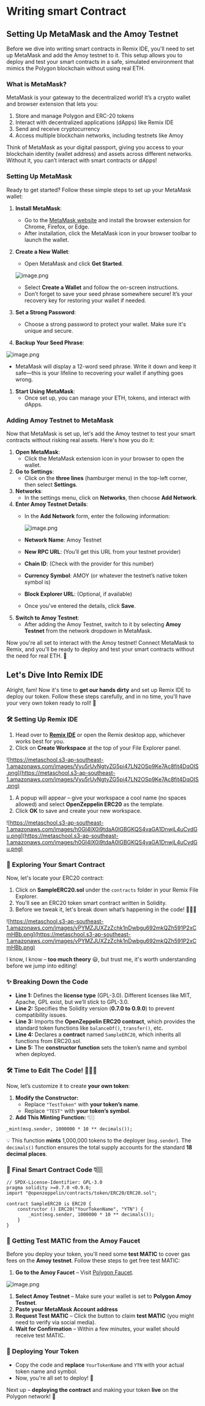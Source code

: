 # Writing smart Contract

## Setting Up MetaMask and the Amoy Testnet

Before we dive into writing smart contracts in Remix IDE, you'll need to set up MetaMask and add the Amoy testnet to it. This setup allows you to deploy and test your smart contracts in a safe, simulated environment that mimics the Polygon blockchain without using real ETH.

### What is MetaMask?

MetaMask is your gateway to the decentralized world! It’s a crypto wallet and browser extension that lets you:

1. Store and manage Polygon and ERC-20 tokens
2. Interact with decentralized applications (dApps) like Remix IDE
3. Send and receive cryptocurrency
4. Access multiple blockchain networks, including testnets like Amoy

Think of MetaMask as your digital passport, giving you access to your blockchain identity (wallet address) and assets across different networks. Without it, you can’t interact with smart contracts or dApps!

### Setting Up MetaMask

Ready to get started? Follow these simple steps to set up your MetaMask wallet:

1. **Install MetaMask**:
    - Go to the [MetaMask website](https://metamask.io/download.html) and install the browser extension for Chrome, Firefox, or Edge.
    - After installation, click the MetaMask icon in your browser toolbar to launch the wallet.
2. **Create a New Wallet**:
    - Open MetaMask and click **Get Started**.
    
    ![image.png](https://github.com/0xmetaschool/Learning-Projects/blob/main/assests_for_all/How%20to%20launch%20your%20own%20cryptocurrency%20on%20Polygon%20Network/1.%20Let%E2%80%99s%20Get%20Started/Writing%20smart%20Contract/image.webp?raw=true)
    
    - Select **Create a Wallet** and follow the on-screen instructions.
    - Don’t forget to save your seed phrase somewhere secure! It’s your recovery key for restoring your wallet if needed.
3. **Set a Strong Password**:
    - Choose a strong password to protect your wallet. Make sure it's unique and secure.
4. **Backup Your Seed Phrase**:

![image.png](https://github.com/0xmetaschool/Learning-Projects/blob/main/assests_for_all/How%20to%20launch%20your%20own%20cryptocurrency%20on%20Polygon%20Network/1.%20Let%E2%80%99s%20Get%20Started/Writing%20smart%20Contract/image%201.webp?raw=true)

- MetaMask will display a 12-word seed phrase. Write it down and keep it safe—this is your lifeline to recovering your wallet if anything goes wrong.
1. **Start Using MetaMask**:
    - Once set up, you can manage your ETH, tokens, and interact with dApps.

### Adding Amoy Testnet to MetaMask

Now that MetaMask is set up, let's add the Amoy testnet to test your smart contracts without risking real assets. Here's how you do it:

1. **Open MetaMask**:
    - Click the MetaMask extension icon in your browser to open the wallet.
2. **Go to Settings**:
    - Click on the **three lines** (hamburger menu) in the top-left corner, then select **Settings**.
3. **Networks**:
    - In the settings menu, click on **Networks**, then choose **Add Network**.
4. **Enter Amoy Testnet Details**:
    - In the **Add Network** form, enter the following information:
        
        ![image.png](https://github.com/0xmetaschool/Learning-Projects/blob/main/assests_for_all/How%20to%20launch%20your%20own%20cryptocurrency%20on%20Polygon%20Network/1.%20Let%E2%80%99s%20Get%20Started/Writing%20smart%20Contract/image%202.webp?raw=true)
        
    - **Network Name**: Amoy Testnet
    - **New RPC URL**: (You’ll get this URL from your testnet provider)
    - **Chain ID**: (Check with the provider for this number)
    - **Currency Symbol**: AMOY (or whatever the testnet’s native token symbol is)
    - **Block Explorer URL**: (Optional, if available)
    - Once you've entered the details, click **Save**.
5. **Switch to Amoy Testnet**:
    - After adding the Amoy Testnet, switch to it by selecting **Amoy Testnet** from the network dropdown in MetaMask.

Now you're all set to interact with the Amoy testnet! Connect MetaMask to Remix, and you'll be ready to deploy and test your smart contracts without the need for real ETH. 🚀

## Let's Dive Into Remix IDE

Alright, fam! Now it's time to **get our hands dirty** and set up Remix IDE to deploy our token. Follow these steps carefully, and in no time, you'll have your very own token ready to roll! 🎉

### 🛠 Setting Up Remix IDE

1. Head over to [**Remix IDE**](http://remix.ethereum.org/) or open the Remix desktop app, whichever works best for you.
2. Click on **Create Workspace** at the top of your File Explorer panel.

![https://metaschool.s3-ap-southeast-1.amazonaws.com/images/Vyu5rUvNgtyZG5pi47LN2OSp9Ke7Ac8fit4DqOIS.png](https://metaschool.s3-ap-southeast-1.amazonaws.com/images/Vyu5rUvNgtyZG5pi47LN2OSp9Ke7Ac8fit4DqOIS.png)

1. A popup will appear – give your workspace a cool name (no spaces allowed) and select **OpenZeppelin ERC20** as the template.
2. Click **OK** to save and create your new workspace.

![https://metaschool.s3-ap-southeast-1.amazonaws.com/images/h0GI4lX0i9tdaA0lGBGKQS4vaGA1DnwjL4uCvdGu.png](https://metaschool.s3-ap-southeast-1.amazonaws.com/images/h0GI4lX0i9tdaA0lGBGKQS4vaGA1DnwjL4uCvdGu.png)

### 📜 Exploring Your Smart Contract

Now, let's locate your ERC20 contract:

1. Click on **SampleERC20.sol** under the `contracts` folder in your Remix File Explorer.
2. You'll see an ERC20 token smart contract written in Solidity.
3. Before we tweak it, let's break down what’s happening in the code! 🧑🏽‍🏫

![https://metaschool.s3-ap-southeast-1.amazonaws.com/images/vPYMZJUXZzZchk1nDwbgu692mkQZh591P2xCmHBb.png](https://metaschool.s3-ap-southeast-1.amazonaws.com/images/vPYMZJUXZzZchk1nDwbgu692mkQZh591P2xCmHBb.png)

I know, I know – **too much theory** 😃, but trust me, it's worth understanding before we jump into editing!

### ✨ Breaking Down the Code

- **Line 1:** Defines the **license type** (GPL-3.0). Different licenses like MIT, Apache, GPL exist, but we’ll stick to GPL-3.0.
- **Line 2:** Specifies the Solidity version (**0.7.0 to 0.9.0**) to prevent compatibility issues.
- **Line 3:** Imports the **OpenZeppelin ERC20 contract**, which provides the standard token functions like `balanceOf()`, `transfer()`, etc.
- **Line 4:** Declares a **contract** named `SampleERC20`, which inherits all functions from ERC20.sol.
- **Line 5:** The **constructor function** sets the token’s name and symbol when deployed.

### 🛠 Time to Edit The Code! 👩🏻‍💻

Now, let’s customize it to create **your own token**:

1. **Modify the Constructor:**
    - Replace `"TestToken"` with **your token’s name**.
    - Replace `"TEST"` with **your token’s symbol**.
2. **Add This Minting Function:** 👇🏼

```solidity
_mint(msg.sender, 1000000 * 10 ** decimals());

```

💡 This function **mints** 1,000,000 tokens to the deployer (`msg.sender`). The `decimals()` function ensures the total supply accounts for the standard **18 decimal places**.

### 🎯 Final Smart Contract Code 👇🏼

```solidity
// SPDX-License-Identifier: GPL-3.0
pragma solidity >=0.7.0 <0.9.0;
import "@openzeppelin/contracts/token/ERC20/ERC20.sol";

contract SampleERC20 is ERC20 {
    constructor () ERC20("YourTokenName", "YTN") {
        _mint(msg.sender, 1000000 * 10 ** decimals());
    }
}
```

### 🚰 Getting Test MATIC from the Amoy Faucet

Before you deploy your token, you'll need some **test MATIC** to cover gas fees on the **Amoy testnet**. Follow these steps to get free test MATIC:

1. **Go to the Amoy Faucet** – Visit [Polygon Faucet](https://www.alchemy.com/faucets/polygon-amoy).

![image.png](https://github.com/0xmetaschool/Learning-Projects/blob/main/assests_for_all/How%20to%20launch%20your%20own%20cryptocurrency%20on%20Polygon%20Network/1.%20Let%E2%80%99s%20Get%20Started/Writing%20smart%20Contract/image%203.webp?raw=true)

1. **Select Amoy Testnet** – Make sure your wallet is set to **Polygon Amoy Testnet**.
2. **Paste your MetaMask Account address**
3. **Request Test MATIC** – Click the button to claim **test MATIC** (you might need to verify via social media).
4. **Wait for Confirmation** – Within a few minutes, your wallet should receive test MATIC.

### 🚀 Deploying Your Token

- Copy the code and **replace** `YourTokenName` and `YTN` with your actual token name and symbol.
- Now, you're all set to deploy! 💪

Next up – **deploying the contract** and making your token **live** on the Polygon network! 🚀